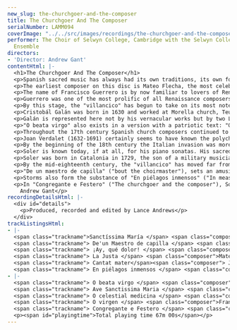 ```yaml
---
new_slug: the-churchgoer-and-the-composer
title: The Churchgoer And The Composer
serialNumber: LAMM094
coverImage: "../../src/images/recordings/the-churchgoer-and-the-composer.jpg"
performer: The Choir of Selwyn College, Cambridge with the Selwyn College Instrumental
  Ensemble
directors:
- 'Director: Andrew Gant'
contentHtml: |-
  <h1>The Churchgoer And The Composer</h1>
  <p>Spanish sacred music has always had its own traditions, its own forms, its own sound. Throughout the 250-year period covered by this recording there is a unique cross-fertilisation between the styles of the sacred and the secular, even the profane; there are texts assembled from different sources and in different languages; musical plays instead of Christmas carols, jousts and shipwrecks on the way to Bethlehem, the sounds of the Italian cantata and the Renaissance madrigal, to the accompaniment of the guitar, the harp and the organ; and throughout all there is the expressive power of the Spanish and Catalan languages, the inspiration for a group of uniquely original and inventive compositional minds, the creators of some of the most engaging and beautiful music of the age, though some of the least familiar.</p>
  <p>The earliest composer on this disc is Mateo Flecha, the most celebrated exponent, (and, according to his nephew, the inventor) of the "Ensalada", or "salad". This musical "salad" is a typically Spanish reinvention of what the rest of Europe was doing: part madrigal, part quodlibet, they are lively, zestful pieces for four voices which tell a cheerfully worldly narrative, usually involving some kind of physical trial or exertion, to draw a devotional conclusion. The texts are a jumble of fragments in different languages, often, as here, quoting snatches of Latin liturgy in the middle of the story. One early "Ensalada" from the Cançionero del Palaçio of 1500 contains a jumble of drinking songs sung in several languages at once to imitate a wayside inn, and in another the composer has four complete "villancicos" running simultaneously, while the bass voice comments ironically "loquebantur variis linquis" ("they spoke in a variety of tongues") - a typically irreverent borrowing of a phrase from the liturgy. Mateo Flecha was born in 1523. He was a choirboy and later "maestro de capilla" at Lérida Cathedral, spending the years 1523-1531 under the patronage of the Duque del Infantido and the decade 1534-44 in Valencia. In 1543 he became "maestro de capilla" to the Infantas María and Juana, younger sisters of Philip II. Flecha died in 1553. His eight "Ensaladas" were published by his nephew after his death, though they were clearly popular in his lifetime. They are by far the longest Spanish-text Renaissance pieces, (a slightly shortened version is used here) and they put the singers through a variety of extremities: fire, battle, shipwreck, and in this case a joust, on the way to salvation. The text is a mixture of ungrammatical bravado and snatches of Latin, with his characteristic nonsense syllables thrown in to imitate the sounds of the tourney. Flecha also quotes from Jannequin"s celebrated madrigal "La bataille". It is also interesting to note the appearance of several themes which reappear through the Spanish music of this period - "nuestro Adán", "our Adam", or Christ, come to undo the disobedience of the first Adam, is a figure who appears again in Soler more than two centuries later. A "vihuela" part was published separately in 1554, suggesting that these pieces could be accompanied - a modern guitar is used here.</p>
  <p>The name of Francisco Guerrero is by now familiar to lovers of Renaissance polyphony, although being a Spaniard he did not confine himself to smooth and elegant pieties. His life was nothing if not eventful - born in 1528, early study with Morales and employment as a singer in Seville led to his appointment as "Maestro de capilla" at Jaén Cathedral at the age of seventeen. He neglected his duties there and was dismissed, but successfully sued for reinstatement. In 1549 he rejoined Seville Cathedral as a singer, but his fame was such that in 1551 and again in 1554 Málaga Cathedral attempted to secure his services as "maestro de capilla" : Seville countered by making him associate "maestro" and giving him the right to succeed the ageing incumbent (although in the event he did not enter into that particular inheritance until 1574). He published much of his own work and enjoyed a great reputation and much patronage: on one occassion a Mass of his was sung to the Emperor Charles V, on another he met and kissed the hand of King Philip II. He was largely absent from his duties in Seville, travelling to Rome, Venice (where these pieces were published), the Holy Land, and France, where he was twice attacked by pirates and once held for ransom. The costs of his publishing ventures caught up with him, and in 1591 he was imprisoned for debt, being bailed out by his long-suffering employers at Seville Cathedral. He published a book about his travels in the Holy Land, and died in 1599.</p>
  <p>Guerrero was one of the most prolific of all Renaissance composers, averaging a page of printed music for every day of his entire life. He wrote a large amount of secular music, and thought nothing of fitting a sacred text to an earlier secular madrigal. The collection from which these three exquisite little pieces are taken is the "Cançiones y Villanescas espirituales, de Francisco Guerrero, Maestro de Capilla y Raçionero de la Sancta Iglesia de Sevilla, a tre, y a quatro, y a cinco bozes". The gorgeous four-part "Sanctíssima María" has an alternative secular text, in which the first line reads "Divina ninpha mia", the rest of the text being the same. The imagery is very much that of the medieval hymns to the Blessed Virgin Mary, with its references to moon and stars. "O celestial medicina" is the earliest example on this disc of one of the most characteristic features of Spanish sacred music - the repeating verse/refrain structure. This little piece has a refrain followed by a single verse, or "copla", ending with the refrain with the words slightly altered. "Segundo Adán" is here again, as is a typical burst of syncopation in the "copla". "O Virgen" is a lovely little hymn for three voices. By contrast with Guerrero"s nomadic wanderings, Joan Cererols (1618-1676) spent his entire life in the monastery of Montserrat, as a choirboy, novice and monk. His skills as a musician were so highly valued that for many years a responsory was sung on the anniversary of his death - a unique honour. His compositions show a typically Spanish freedom in the disposition of the forces - most are for double choir in various forms - and a lively sense of rhythm. "Ay, qué dolor!" is one of 34 polychoral "villancicos" which cover all seasons and moods: this is a penitential one, which allows for great expressivity and variety, incorporating polyphony of an almost Baroque intensity alongside massive choral effects and melodies of great sweetness.</p>
  <p>By this stage, the "villancico" has begun to take on its most noteworthy characteristics - a refrain, or "estribillo", with one or more verses, or "coplas", followed by the repeat of the refrain. (One contemporary writer describes it as a "head" with several "feet"). Cererols" piece has 11 "coplas" to be sung between the two renditions of the "estribillo": this performance uses the first one only.</p>
  <p>Cristobál Galán was born in 1630 and worked at Morella church, Teurel Cathedral and in Corsica and Sardinia. In 1675, while he was employed as "maestro de capilla" at the Real Convento de Señoras Descalzas in Madrid the Queen regent attempted to have him appointed to the Royal Chapel: the appointment was opposed by the abbess, among others, and Galán had to wait until the death of the incumbent in 1680 to get the job. He wrote many "villancicos" and songs for between one and thirteen voices, and was highly regarded in his day - he was chosen by the great Calderón, the celebrated poet and author of many of the finest "villancico" texts, to collaborate on his "utos sacramentales" for Corpus Christi - a notable indication of his fame. He died in 1684.</p>
  <p>Galán is represented here not by his vernacular works but by two Latin antiphons to the Blessed Virgin Mary. The flexible and flamboyant approach to the use of the forces is typical of Spanish composers throughout this period - "ve Sanctissima Maria" is for solo voice with double choir and continuo provided by harp and organ, while "O beata virgo" has an additional cello and has the harp accompanying the choir. It is also worth noting that the division of the choir into SATB is the exception rather than the rule - the choirs in "O beata virgo" are SSAB/SATB, while in "Ave Sanctissima" they are SSAT/SATB, a configuration which for some reason seems to have become more or less standard in Spain.</p>
  <p>"O beata virgo" also exists in a version with a patriotic text: "O beata fructe", while "ve Sanctissima" is a setting of a Marian hymn found in a few 16th century settings. Both compositions are remarkable for their exquisitely imagined sound-world of very high voice parts against the sound of the harp, and, in the case of "O beata virgo", for its form: each phrase of the text has its own musical material, and all these musical ideas are combined at the end in a remarkable passage of polyphony. Galán"s harmonic language is also worthy of note, especially his use of false relations and his flamboyant use of what we rather fondly like to think of as the "English" cadence.</p>
  <p>Throughout the 17th century Spanish church composers continued to develop their unique brand of sacred music with a decidedly earthy flavour: there are motets, masses, "villancicos", sacred and semi-sacred pieces for solo with basso continuo, pieces for one, two or three choirs with continuo and a rich mixture of voices and instruments. "Tonadas", "tonos humanos" and other secular song forms have their influence, and styles and forms taken from plays, operas and "zarzuelas" become important towards the end of the century. The battle between national traditions and foreign, especially Italian, imports, was on.</p>
  <p>Joan Verdalet (1632-1691) certainly seems to have known the polychoral music of his Venetian forbears. A renowned organist, he was a student of the Arragonese musician Jaume Molina, and succeeded him in his post in 1652. "Cantat Mater" is a slightly unusual example of its type in two respects: firstly, it is entirely in Latin, instead of the more usual Catalan or Catalan/Latin mix; secondly, it begins with a "copla" for three voices, then has a lengthy "responción" for seven voices, then a different three-voice "copla" before the repeat of the "responción". Again, individual musicians are adapting a common format to their own needs, and again, only one verse of each of the "coplas" is sung here - there are nine altogether. Typically, the Latin verse seems to borrow phrases from all over the liturgy to create its Christmas message: "O vos omnes, qui transitis" is normally found in the penitential Maundy Thursday sequence, while the characteristically musicianly "in buccinis, in timpanis, in organis benesonantibus" is rather like Psalm 150. The music features some exhilarating changes of tempo and some Italianate passages of long-note melodies in the voices with florid organ figuration carrying the musical interest.</p>
  <p>By the beginning of the 18th century the Italian invasion was more or less complete. The Italian cantata had arrived, probably introduced by Sebatián Durón, and native musicians enthusiastically fused its recitatives and ensembles with their Spanish inheritance. The "villancico" grew into an elaborate affair, featuring solos, choruses and instrumental introductions: its text became a full-scale narrative, sacred, but hardly liturgical. Traditionalists inveighed against it: composers and theorists embraced the new with gusto. The stage was set for the career of the principal composer in this collection, Antonio Soler.</p>
  <p>Soler is known today, if at all, for his piano sonatas. His sacred music is unknown, or, where known, dismissed: modern articles on "villancicos", for example, often do not mention him by name, treating the whole late 18th and 19th century as one long decline in taste and accomplishment. This is unfair. He was without doubt a church musician first and foremost (he was a monk, and spent his whole life in the service of the church), and he wrote over 130 "villancicos". The best of these have a wit and charm equal to anything composed in the second half of the century: by turns exhilarating, engaging, amusing and beguiling, they contain music of grace, beauty and great compositional skill. Above all, they show a wholly original musical personality applying himself to a singular musical inheritance and coming up with something unique. They deserve our attention.</p>
  <p>Soler was born in Catalonia in 1729, the son of a military musician. He became a choirboy in the celebrated choir at Monserrat, and at the age of 15 "maestro de capilla" at Lérida. In 1752 he took minor orders and moved to the Escorial as Organist, later becoming "maestro" His musical duties did not absolve him from the daily routine of life as a monk, and it is said that he would be found in the fields with manuscript paper and pen, jotting down ideas between the hewing and hoeing. In 1762 he published a theoretical treatise called "Llave de la modulación", "Key to Modulation", explaining how to modulate from any key to any other within two bars. This caused a huge uproar in musical circles, and Soler published two letters, one sixty pages long, defending and explaining his ideas. Soler died in 1783, leaving a huge corpus of work including organ concertos and music for plays as well as his "villancicos", theoretical writings and several hundred piano sonatas.</p>
  <p>By the mid-eighteenth century, the "villancico" has moved far from its peasant origins (the term comes from the word "villano", a villager). The "estribillo" and "coplas" are still there, but have sprouted all the accoutrements of the Italian cantata so reviled by Soler"s critics: overtures, arias, recitatives, marches, fugues and minuets. Most of Soler"s "Villancicos" are Christmas pieces, the rest being for the patron saints of the Escorial, and of Soler"s order of St. Jerome. They are for between five and ten solo voices (choir and soloists), with a small ensemble of strings and organ, sometimes augmented by obligato instruments such as trumpets and flutes. The texts are lively and varied, with titles like "The Hen House", "The Madman and the Nobleman", and "The little gypsy girl". Typically, a lighthearted and worldly narrative leads to a devotional conclusion, sometimes in a slightly illogical fashion: the plot, however, is not really the point - the pieces aim to bring the message of Christmas or the lives of the saints closer to the understanding of the listeners, which they do with an irresistible charm.</p>
  <p>"De un maestro de capilla" ("bout the choirmaster"), sets an amusing little play. Choirboys assemble for Christmas practice - as usual their "villancico" is not ready, and the fearsome choirmaster, concerned as always for his own reputation, is sure to give them a thrashing. The "maestro" tries some little canons in "sol-fa": the boys begin well enough, but soon dissolve into giggles and shouting, much to his annoyance. He tries again, with the same result. However, a huge thunderstorm, heralded by the church bells, washes the performance out altogether, and the piece ends with a charming "tonadilla", or "little song" thanking the Holy Child for deliverance from the storm.</p>
  <p>Storms also form the substance of "En piélagos inmensos" ("In measureless oceans"). The opening chorus (the "estribillo") sets the two choirs as the voices of mankind, adrift in a sea of despair and peril before the birth of Christ. Soler skillfully sets one choir to agitated quaver figures here while the other sings syllabically in long notes, ending the movement on an unresolved, unaccompanied dominant chord. Two soprano soloists give thanks for deliverance in a gorgeous duet which takes the place of the expected "coplas", and after a second recitative a typically earthy March exhorts the shepherds and the three kings to follow their Captain to Bethlehem.</p>
  <p>In "Congregante e Festero" ("The churchgoer and the composer"), Soler again presents what can only be a self-portrait. The chorus announces the birth of Christ - three Masses must be sung at once. A pious member of the congregation comes to commission a new setting from the choirmaster, and the chorus watch their haggling with evident enjoyment. A price is fixed, and in a charming "copla" for the two protagonists the choirmaster describes what he has in mind. The chorus sing the phrases of the new Mass as he writes them in a witty reworking of the "estribillo" or refrain. On the fourth verse of the "copla" the churchgoer is getting bored and asks for his promised fugue: the choirmaster obliges (once the money is paid, of course), the choir sings it, and everyone is happy.<br>
    Andrew Gant</p>
recordingDetailsHtml: |-
  <div id="details">
    <p>Produced, recorded and edited by Lance Andrews</p>
  </div>
trackListingsHtml:
- |-
  <span class="trackname">Sanctíssima María </span> <span class="composer">Francisco Guererro</span><br>
  <span class="trackname"> De'un Maestro de capilla </span> <span class="composer">Antonio Soler</span><br>
  <span class="trackname"> ¡Ay, qué dolor! </span> <span class="composer">Joan Cererols</span><br>
  <span class="trackname"> La Justa </span> <span class="composer">Mateo Flecha</span><br>
  <span class="trackname"> Cantat mater</span><span class="composer"> Joan Verdalet</span><br>
  <span class="trackname"> En piélagos inmensos </span> <span class="composer">Antonio Soler</span>
- |-
  <span class="trackname"> O beata virgo </span> <span class="composer">Cristobál Galán</span><br>
  <span class="trackname"> Ave Sanctissima Maria </span> <span class="composer">Cristobál Galán</span><br>
  <span class="trackname"> O celestial medicina </span> <span class="composer">Francisco Guererro</span><br>
  <span class="trackname"> O virgen </span> <span class="composer">Francisco Guererro</span><br>
  <span class="trackname"> Congregante e Festero </span> <span class="composer">Antonio Soler</span>
  <p><span id="playingtime">Total playing time 67m 00s</span></p>
---
```


